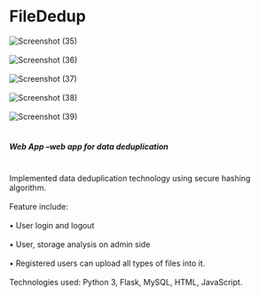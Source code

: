 # FileDedup
![Screenshot (35)](https://user-images.githubusercontent.com/115018781/199499855-3ee30ea7-ba46-492b-b165-49ecfe6870c2.png)<br><br>
![Screenshot (36)](https://user-images.githubusercontent.com/115018781/199499881-32bdfe79-52ad-4a5f-8777-60fbbe4de85e.png)<br><br>
![Screenshot (37)](https://user-images.githubusercontent.com/115018781/199499903-1177dd28-79c6-4bc4-923d-72e08d86501c.png)<br><br>
![Screenshot (38)](https://user-images.githubusercontent.com/115018781/199499933-8e2725dc-5029-4d72-8232-7fe3ae028eae.png)<br><br>
![Screenshot (39)](https://user-images.githubusercontent.com/115018781/199499951-cebcd319-935f-4845-9589-580c31a23de6.png)<br><br>
##### Web App –web app for data deduplication<br><br>
Implemented data deduplication technology using secure hashing algorithm.<br><br>
Feature include:<br><br>
•	User login and logout<br><br>
•	User, storage analysis on admin side<br><br>
•	Registered users can upload all types of files into it.<br><br>
Technologies used: Python 3, Flask, MySQL, HTML, JavaScript.<br><br>


